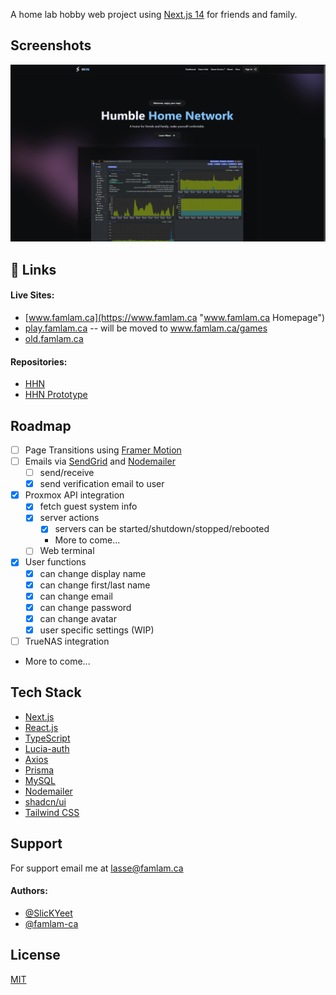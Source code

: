 A home lab hobby web project using [Next.js 14](https://nextjs.org "Next JS") for friends and family.

## Screenshots

![App Screenshot](/public/HHN.png)

## 🔗 Links

#### Live Sites:

- [www.famlam.ca](https://www.famlam.ca "www.famlam.ca Homepage")
- [play.famlam.ca](https://play.famlam.ca "play.famlam.ca Homepage") -- will be moved to www.famlam.ca/games
- [old.famlam.ca](https://old.famlam.ca "old.famlam.ca Homepage")

#### Repositories:

- [HHN](https://github.com/famlam-ca/HHN "HHN Github Repo")
- [HHN Prototype](https://github.com/famlam-ca/HHN-Prototype "old.famlam.ca Github Repo")

## Roadmap

- [ ] Page Transitions using [Framer Motion](https://www.framer.com/motion/ "Framer Motion")
- [ ] Emails via [SendGrid](https://login.sendgrid.com/ "SendGrid") and [Nodemailer](https://www.nodemailer.com/ "Nodemailer")
  - [ ] send/receive
  - [x] send verification email to user
- [x] Proxmox API integration
  - [x] fetch guest system info
  - [x] server actions
    - [x] servers can be started/shutdown/stopped/rebooted
    - More to come...
  - [ ] Web terminal
- [x] User functions
  - [x] can change display name
  - [x] can change first/last name
  - [x] can change email
  - [x] can change password
  - [x] can change avatar
  - [x] user specific settings (WIP)
- [ ] TrueNAS integration

- More to come...

## Tech Stack

- [Next.js](https://nextjs.org "Next JS")
- [React.js](https://react.dev "React JS")
- [TypeScript](https://www.typescriptlang.org/ "TypeScript")
- [Lucia-auth](https://lucia-auth.com/ "Lucia-auth")
- [Axios](https://axios-http.com/ "Axios")
- [Prisma](https://prisma.io "Prisma")
- [MySQL](https://www.mysql.com/ "MySQL")
- [Nodemailer](https://www.nodemailer.com/ "Nodemailer")
- [shadcn/ui](https://ui.shadcn.com/ "shadcn/ui")
- [Tailwind CSS](https://tailwindcss.com "Tailwind CSS")

## Support

For support email me at lasse@famlam.ca

#### Authors:

- [@SlicKYeet](https://www.github.com/SlickYeet)
- [@famlam-ca](https://www.github.com/famlam-ca)

## License

[MIT](https://github.com/famlam-ca/HHN/blob/master/LICENSE.md)
